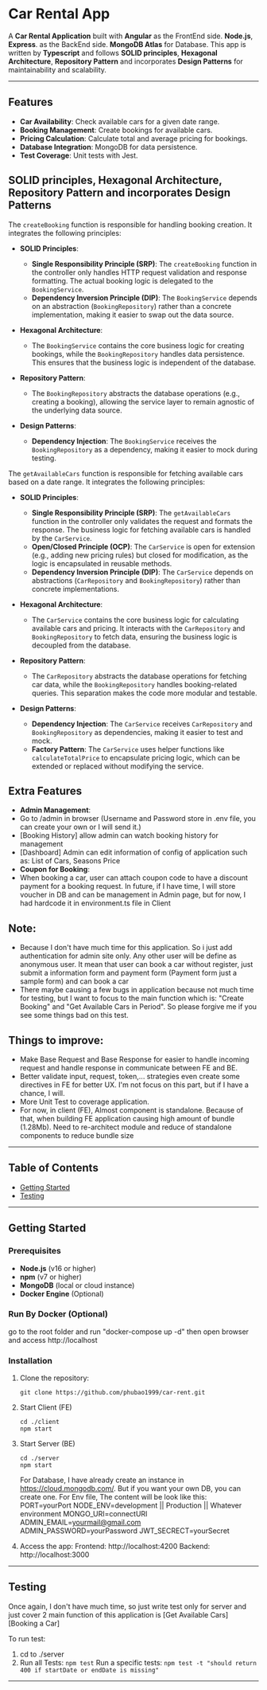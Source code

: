 # Car Rental App

A **Car Rental Application** built with
**Angular** as the FrontEnd side.
**Node.js**, **Express**. as the BackEnd side.
**MongoDB Atlas** for Database.
This app is written by **Typescript** and follows **SOLID principles**, **Hexagonal Architecture**, **Repository Pattern** and incorporates **Design Patterns** for maintainability and scalability.

---

## Features

- **Car Availability**: Check available cars for a given date range.
- **Booking Management**: Create bookings for available cars.
- **Pricing Calculation**: Calculate total and average pricing for bookings.
- **Database Integration**: MongoDB for data persistence.
- **Test Coverage**: Unit tests with Jest.

## SOLID principles, Hexagonal Architecture, Repository Pattern and incorporates Design Patterns

The `createBooking` function is responsible for handling booking creation. It integrates the following principles:

- **SOLID Principles**:

  - **Single Responsibility Principle (SRP)**: The `createBooking` function in the controller only handles HTTP request validation and response formatting. The actual booking logic is delegated to the `BookingService`.
  - **Dependency Inversion Principle (DIP)**: The `BookingService` depends on an abstraction (`BookingRepository`) rather than a concrete implementation, making it easier to swap out the data source.

- **Hexagonal Architecture**:

  - The `BookingService` contains the core business logic for creating bookings, while the `BookingRepository` handles data persistence. This ensures that the business logic is independent of the database.

- **Repository Pattern**:

  - The `BookingRepository` abstracts the database operations (e.g., creating a booking), allowing the service layer to remain agnostic of the underlying data source.

- **Design Patterns**:
  - **Dependency Injection**: The `BookingService` receives the `BookingRepository` as a dependency, making it easier to mock during testing.

The `getAvailableCars` function is responsible for fetching available cars based on a date range. It integrates the following principles:

- **SOLID Principles**:

  - **Single Responsibility Principle (SRP)**: The `getAvailableCars` function in the controller only validates the request and formats the response. The business logic for fetching available cars is handled by the `CarService`.
  - **Open/Closed Principle (OCP)**: The `CarService` is open for extension (e.g., adding new pricing rules) but closed for modification, as the logic is encapsulated in reusable methods.
  - **Dependency Inversion Principle (DIP)**: The `CarService` depends on abstractions (`CarRepository` and `BookingRepository`) rather than concrete implementations.

- **Hexagonal Architecture**:

  - The `CarService` contains the core business logic for calculating available cars and pricing. It interacts with the `CarRepository` and `BookingRepository` to fetch data, ensuring the business logic is decoupled from the database.

- **Repository Pattern**:

  - The `CarRepository` abstracts the database operations for fetching car data, while the `BookingRepository` handles booking-related queries. This separation makes the code more modular and testable.

- **Design Patterns**:
  - **Dependency Injection**: The `CarService` receives `CarRepository` and `BookingRepository` as dependencies, making it easier to test and mock.
  - **Factory Pattern**: The `CarService` uses helper functions like `calculateTotalPrice` to encapsulate pricing logic, which can be extended or replaced without modifying the service.

## Extra Features

- **Admin Management**:
- Go to /admin in browser (Username and Password store in .env file, you can create your own or I will send it.)
- [Booking History] allow admin can watch booking history for management
- [Dashboard] Admin can edit information of config of application such as: List of Cars, Seasons Price
- **Coupon for Booking**:
- When booking a car, user can attach coupon code to have a discount payment for a booking request. In future, if I have time, I will store voucher in DB and can be management in Admin page, but for now, I had hardcode it in environment.ts file in Client

## Note:

- Because I don't have much time for this application. So i just add authentication for admin site only. Any other user will be define as anonymous user. It mean that user can book a car without register, just submit a information form and payment form (Payment form just a sample form) and can book a car
- There maybe causing a few bugs in application because not much time for testing, but I want to focus to the main function which is: "Create Booking" and "Get Available Cars in Period". So please forgive me if you see some things bad on this test.

## Things to improve:

- Make Base Request and Base Response for easier to handle incoming request and handle response in communicate between FE and BE.
- Better validate input, request, token,... strategies even create some directives in FE for better UX. I'm not focus on this part, but if I have a chance, I will.
- More Unit Test to coverage application.
- For now, in client (FE), Almost component is standalone. Because of that, when building FE application causing high amount of bundle (1.28Mb). Need to re-architect module and reduce of standalone components to reduce bundle size

---

## Table of Contents

- [Getting Started](#getting-started)
- [Testing](#testing)

---

## Getting Started

### Prerequisites

- **Node.js** (v16 or higher)
- **npm** (v7 or higher)
- **MongoDB** (local or cloud instance)
- **Docker Engine** (Optional)

### Run By Docker (Optional)

go to the root folder and run "docker-compose up -d"
then open browser and access http://localhost

### Installation

1. Clone the repository:
   ```
   git clone https://github.com/phubao1999/car-rent.git
   ```
2. Start Client (FE)
   ```
   cd ./client
   npm start
   ```
3. Start Server (BE)

   ```
   cd ./server
   npm start
   ```

   For Database, I have already create an instance in https://cloud.mongodb.com/. But if you want your own DB, you can create one.
   For Env file, The content will be look like this:
   PORT=yourPort
   NODE_ENV=development || Production || Whatever environment
   MONGO_URI=connectURI
   ADMIN_EMAIL=yourmail@gmail.com
   ADMIN_PASSWORD=yourPassword
   JWT_SECRECT=yourSecret

4. Access the app:
   Frontend: http://localhost:4200
   Backend: http://localhost:3000

---

## Testing

Once again, I don't have much time, so just write test only for server and just cover 2 main function of this application is
[Get Available Cars]
[Booking a Car]

To run test:

1. cd to ./server
2. Run all Tests:
   `npm test`
   Run a specific tests:
   `npm test -t "should return 400 if startDate or endDate is missing"`

---
